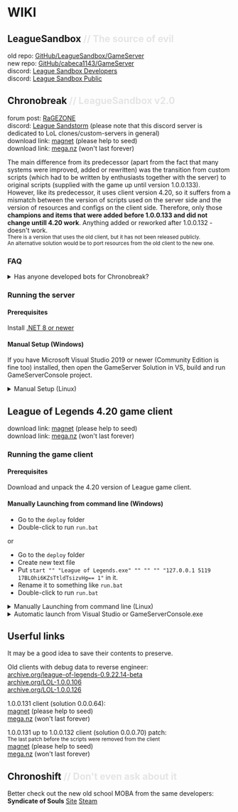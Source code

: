 # WIKI

## LeagueSandbox <span style="opacity: 0.1">// The source of evil</span>
old repo: [GitHub/LeagueSandbox/GameServer](https://github.com/LeagueSandbox/GameServer)<br>
new repo: [GitHub/cabeca1143/GameServer](https://github.com/cabeca1143/GameServer)<br>
discord: [League Sandbox Developers](https://discord.gg/8HbHaVtf)<br>
discord: [League Sandbox Public](https://discord.gg/UKaMUg3Y)<br>

## Chronobreak <span style="opacity: 0.1">// LeagueSandbox v2.0</span>
forum post: [RaGEZONE](https://forum.ragezone.com/threads/𝗥𝗘𝗟𝗘𝗔𝗦𝗘-𝗖𝗵𝗿𝗼𝗻𝗼𝗯𝗿𝗲𝗮𝗸-𝘁𝗵𝗲-𝗟𝗲𝗮𝗴𝘂𝗲-𝗼𝗳-𝗟𝗲𝗴𝗲𝗻𝗱𝘀-𝗽𝗿𝗶𝘃𝗮𝘁𝗲-𝘀𝗲𝗿𝘃𝗲𝗿.1231008)<br>
discord: [League Sandstorm](https://discord.gg/aquQGUAXuW) (please note that this discord server is dedicated to LoL clones/custom-servers in general)<br>
download link: [magnet](magnet:?xt=urn:btih:e4043fdc210a896470d662933f7829ccf3ed781b&xt=urn:btmh:1220cf9bfaba0f9653255ff5b19820ea4c01ac8484d0f8407b109ca358236d4f4abc&dn=Chronobreak.GameServer.7z) (please help to seed)<br>
download link: [mega.nz](https://mega.nz/file/D35i0YaD#P08udvnbUByZHGBvCTbC1XDPkKdUGgp4xtravAlECbU) (won't last forever)<br>

The main difference from its predecessor (apart from the fact that many systems were improved, added or rewritten) was the transition from custom scripts (which had to be written by enthusiasts together with the server) to original scripts (supplied with the game up until version 1.0.0.133).<br>
However, like its predecessor, it uses client version 4.20, so it suffers from a mismatch between the version of scripts used on the server side and the version of resources and configs on the client side.
Therefore, only those **champions and items that were added before 1.0.0.133 and did not change untill 4.20 work**. Anything added or reworked after 1.0.0.132 - doesn't work.<br>
<small>There is a version that uses the old client, but it has not been released publicly.<br>An alternative solution would be to port resources from the old client to the new one.</small>

### FAQ
<details>
<summary>Has anyone developed bots for Chronobreak?</summary>

Although it is technically possible to convert and use bot behavior trees leaked with version 1.0.0.142 of the game client, as of 12/20/2024 only Garen is publicly available (functionality not confirmed).

</details>

### Running the server
#### Prerequisites
Install [.NET 8 or newer](https://dotnet.microsoft.com/en-us/download)

#### Manual Setup (Windows)
If you have Microsoft Visual Studio 2019 or newer (Community Edition is fine too) installed, then open the GameServer Solution in VS, build and run GameServerConsole project.

<details>
<summary>Manual Setup (Linux)</summary>

```bash
# Build:
cd GameServer/GameServerConsole
dotnet build .
# Run:
cd GameServerConsole/bin/Debug/net8.0
./GameServerConsole
# Build & Run:
cd GameServer/GameServerConsole
dotnet run .
```

</details>

## League of Legends 4.20 game client
download link: [magnet](magnet:?xt=urn:btih:4bb197635194f4242d9f937f0f9225851786a0a8&dn=League%20of%20Legends_UNPACKED.7z) (please help to seed)<br>
download link: [mega.nz](mega.nz/file/Hr5XEAqT#veo2lfRWK7RrLUdFBBqRdUvxwr_gd8UyUL0f6b4pHJ0) (won't last forever)<br>

### Running the game client
#### Prerequisites
Download and unpack the 4.20 version of League game client.

#### Manually Launching from command line (Windows)
* Go to the `deploy` folder
* Double-click to run `run.bat`

or

* Go to the `deploy` folder
* Create new text file
* Put `start "" "League of Legends.exe" "" "" "" "127.0.0.1 5119 17BLOhi6KZsTtldTsizvHg== 1"` in it.
* Rename it to something like `run.bat`
* Double-click to run `run.bat`

<details>
<summary>Manually Launching from command line (Linux)</summary>

* Install `wine` and `winetricks` using your package manager.
* Run `winetricks d3dx9` - without this you will get into the game, but your screen will be black.
* Enter the directory containing the client  and run the game:
```bash
cd /path/to/your/League-of-Legends-4-20/RADS/solutions/lol_game_client_sln/releases/0.0.1.68/deploy
wine "./League of Legends.exe" "" "" "" "127.0.0.1 5119 17BLOhi6KZsTtldTsizvHg== 1"
```

</details>

<details>
<summary>Automatic launch from Visual Studio or GameServerConsole.exe</summary>

* Open `GameServer\GameServerConsole\bin\Debug\net8.0\Settings\GameServerSettings.json` in any text editor
* Replace `false` in `"autoStartClient": false` to `true`
* Set the path to your League of Legends' `deploy` folder (`Path\To\Your\League420\RADS\solutions\lol_game_client_sln\releases\0.0.1.68\deploy`), which shown by the example already in the file. Don't forget to replace all backslashes (`\`) with double backslashes (`\\`), i.e. in the end you should end up with somethig like `"clientLocation": "C:\\Users\\User\\Downloads\\League-of-Legends-4-20\\RADS\\solutions\\lol_game_client_sln\\releases\\0.0.1.68\\deploy"`

</details>

## Userful links
It may be a good idea to save their contents to preserve.

Old clients with debug data to reverse engineer: <br>
[archive.org/league-of-legends-0.9.22.14-beta](https://archive.org/details/league-of-legends-0.9.22.14-beta)<br>
[archive.org/LOL-1.0.0.106](https://archive.org/details/LOL-1.0.0.106)<br>
[archive.org/LOL-1.0.0.126](https://archive.org/details/LOL-1.0.0.126)<br>

1.0.0.131 client (solution 0.0.0.64):<br>
[magnet](magnet:?xt=urn:btih:eb6dd0165ac7216d6e87247102e79fcf7099dcb2&xt=urn:btmh:12208e9e8d50ee6a8ebbfd7c8f69cd53ae48c4b6ba55fff736ea899eae68b79cc5dd&dn=131.7z) (please help to seed)<br>
[mega.nz](https://mega.nz/file/jrZxwa5C#TVArHIw64R44tfI9FAjCYhD1qh64SqbfxObUZ2hdyHM) (won't last forever)<br>

1.0.0.131 up to 1.0.0.132 client (solution 0.0.0.70) patch:<br>
<small>The last patch before the scripts were removed from the client</small><br>
[magnet](magnet:?xt=urn:btih:aa53c3407b8b63abd2afce85a73aa97057e288d8&xt=urn:btmh:122078ae447d63e10a8657a8a2253d33d00aa01afe669ef4dda6e3bb4d2712002d11&dn=0.0.0.65-70.7z) (please help to seed)<br>
[mega.nz](https://mega.nz/file/bywGwQ7T#QjlebplO2zyKDbKHdb2RTkuKZHYL1b-bhfu1UjLRFLI) (won't last forever)<br>

## Chronoshift <span style="opacity: 0.1">// Don't even ask about it</span>
Better check out the new old school MOBA from the same developers:<br>
**Syndicate of Souls** [Site](https://www.syndicateofsouls.com)
[Steam](https://store.steampowered.com/app/3327160/Syndicate_of_Souls)
